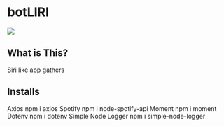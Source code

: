 # botLIRI

<img src="https://media.giphy.com/media/8PmSNJOYOfJHNZgmjg/giphy.gif">

## What is This?
Siri like app gathers 


## Installs
Axios
npm i axios
Spotify
npm i node-spotify-api
Moment
npm i moment
Dotenv
npm i dotenv
Simple Node Logger
npm i simple-node-logger


